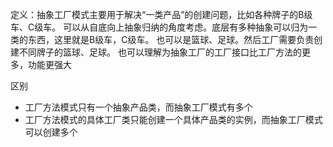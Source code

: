 定义：抽象工厂模式主要用于解决“一类产品”的创建问题，比如各种牌子的B级车、C级车。
可以从自底向上抽象归纳的角度考虑。底层有多种抽象可以归为一类的东西，这里就是B级车，C级车。
也可以是篮球、足球。然后工厂需要负责创建不同牌子的篮球、足球。
也可以理解为抽象工厂的工厂接口比工厂方法的更多，功能更强大

区别
- 工厂方法模式只有一个抽象产品类，而抽象工厂模式有多个
- 工厂方法模式的具体工厂类只能创建一个具体产品类的实例，而抽象工厂模式可以创建多个